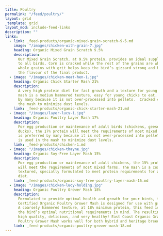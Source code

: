 ```yaml
---
title: Poultry
permalink: "/feed/poultry/"
layout: grid
_template: grid
layout_mod: include-feed-links
description: ""
links:
  - link: _feed-products/organic-mixed-grain-scratch-9-5.md
    image: "/images/chicken-with-grain-7.jpg"
    heading: Organic Mixed Grain Scratch 9.5%
    description:
      Our Mixed Grain Scratch, at 9.5% protein, provides an ideal supplement
      to all birds. Corn is cracked while the rest of the grains are whole.   Feeding
      whole grains with grit helps keep the bird’s gizzard strong and healthy and improves
      the flavour of the final product.
  - image: "/images/chicken-meat-hen-1.jpg"
    heading: Organic Chick Starter Mash 21%
    description:
      A very high protein diet for fast growth and a texture for young poultry.  The
      mash is a medium hammered texture, easy for young chicks to eat. The mash is preferred
      by many because it is not over-processed into pellets.  Cracked corn is used in
      the mash to minimize dust levels.
    link: _feed-products/organic-chick-starter-mash-21.md
  - image: "/images/layer-lucy-1.jpg"
    heading: Organic Poultry Layer Mash 17%
    description:
      For egg production or maintenance of adult birds (chickens, geese,
      ducks), the 17% protein will meet the requirements of most mixed farms. The mash
      is preferred by many because it is not over-processed into pellets.  Cracked corn
      is used in the mash to minimize dust levels.
    link: _feed-products/chicken-1.md
  - image: "/images/chicken-thayne.jpg"
    heading: Organic Soy-Free Layer Mash 15%
    description:
      For egg production or maintenance of adult chickens, the 15% protein
      will meet the requirements of most mixed farms. The mash is a coarsely hammered
      textured, specially formulated to meet protein requirements for a non-soy-based
      diet.
    link: _feed-products/organic-soy-free-poultry-layer-mash-15.md
  - image: "/images/chicken-lucy-holding.jpg"
    heading: Organic Poultry Grower Mash 18%
    description:
      Formulated to provide optimal health and growth for your birds, the
      Certified Organic Poultry Grower Mash is designed for use with growing meat birds.
      A coarsely hammered texture, at 18% minimum protein, this feed is designed with
      the bird’s optimal nutritional requirements in mind. The resulting meat will be
      high quality, delicious, and very healthy! East Coast Organic Grainery’s  Organic
      Poultry Grower Mash works well for both hybrid and heritage breeds.
    link: _feed-products/organic-poultry-grower-mash-18.md
---
```

